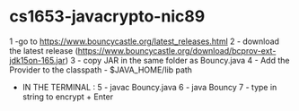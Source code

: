 # cs1653-javacrypto-nic89
1 -go to https://www.bouncycastle.org/latest_releases.html
2 - download the latest release (https://www.bouncycastle.org/download/bcprov-ext-jdk15on-165.jar)
3 - copy JAR in the same folder as Bouncy.java
4 - Add the Provider to the classpath - $JAVA_HOME/lib path
* IN THE TERMINAL :
5 - javac Bouncy.java
6 - java Bouncy
7 - type in string to encrypt + Enter
